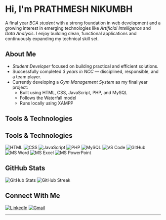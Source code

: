 # Hi, I'm PRATHMESH NIKUMBH

A final year *BCA student* with a strong foundation in web development and a growing interest in emerging technologies like *Artificial Intelligence* and *Data Analysis*. I enjoy building clean, functional applications and continuously expanding my technical skill set.

## About Me
- *Student Developer* focused on building practical and efficient solutions.
- Successfully completed *3 years in NCC* — disciplined, responsible, and a team player.
- Currently developing a *Gym Management System* as my final year project:
  - Built using HTML, CSS, JavaScript, PHP, and MySQL
  - Follows the Waterfall model
  - Runs locally using XAMPP

## Tools & Technologies

## Tools & Technologies

![HTML](https://img.shields.io/badge/HTML5-E34F26?style=for-the-badge&logo=html5&logoColor=white)
![CSS](https://img.shields.io/badge/CSS3-1572B6?style=for-the-badge&logo=css3&logoColor=white)
![JavaScript](https://img.shields.io/badge/JavaScript-F7DF1E?style=for-the-badge&logo=javascript&logoColor=black)
![PHP](https://img.shields.io/badge/PHP-777BB4?style=for-the-badge&logo=php&logoColor=white)
![MySQL](https://img.shields.io/badge/MySQL-005C84?style=for-the-badge&logo=mysql&logoColor=white)
![VS Code](https://img.shields.io/badge/VS_Code-007ACC?style=for-the-badge&logo=visual-studio-code&logoColor=white)
![GitHub](https://img.shields.io/badge/GitHub-000000?style=for-the-badge&logo=github&logoColor=white)
![MS Word](https://img.shields.io/badge/MS_Word-2B579A?style=for-the-badge&logo=microsoft-word&logoColor=white)
![MS Excel](https://img.shields.io/badge/MS_Excel-217346?style=for-the-badge&logo=microsoft-excel&logoColor=white)
![MS PowerPoint](https://img.shields.io/badge/MS_PowerPoint-B7472A?style=for-the-badge&logo=microsoft-powerpoint&logoColor=white)

## GitHub Stats

![GitHub Stats](https://github-readme-stats.vercel.app/api?username=Prathmesh2705&show_icons=true&theme=radical)
![GitHub Streak](https://github-readme-streak-stats.herokuapp.com/?user=Prathmesh2705&theme=radical)

## Connect With Me

[![LinkedIn](https://img.shields.io/badge/LinkedIn-0077B5?style=for-the-badge&logo=linkedin&logoColor=white)](https://www.linkedin.com/in/prathmesh-nikumbh-p2705n?utm_source=share&utm_campaign=share_via&utm_content=profile&utm_medium=android_app)
[![Gmail](https://img.shields.io/badge/Gmail-D14836?style=for-the-badge&logo=gmail&logoColor=white)](mailto:nikumbhprathmesh534@gmail.com)

---
